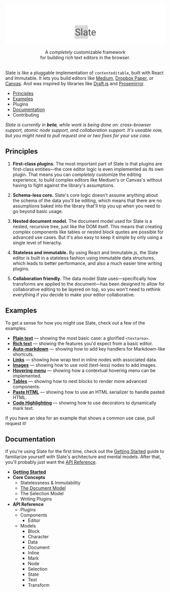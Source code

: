

<p align="center"><img src="support/banner.png" /></p>

<p align="center">A <em>completely</em> customizable framework <br/>for building rich text editors in the browser.<br/><br/></p>

Slate is like a pluggable implementation of `contenteditable`, built with React and Immutable. It lets you build editors like [Medium](https://medium.com/), [Dropbox Paper](https://www.dropbox.com/paper), or [Canvas](https://usecanvas.com/). And was inspired by libraries like [Draft.js](https://facebook.github.io/draft-js/) and [Prosemirror](http://prosemirror.net/).

- [Principles](#principles)
- [Examples](#examples)
- Plugins
- [Documentation](#documentation)
- Contributing

_Slate is currently in **beta**, while work is being done on: cross-browser support, atomic node support, and collaboration support. It's useable now, but you might need to pull request one or two fixes for your use case._


## Principles

1. **First-class plugins.** The most important part of Slate is that plugins are first-class entities—the core editor logic is even implemented as its own plugin. That means you can _completely_ customize the editing experience, to build complex editors like Medium's or Canvas's without having to fight against the library's assumptions.

2. **Schema-less core.** Slate's core logic doesn't assume anything about the schema of the data you'll be editing, which means that there are no assumptions baked into the library that'll trip you up when you need to go beyond basic usage.

3. **Nested document model.** The document model used for Slate is a nested, recursive tree, just like the DOM itself. This means that creating complex components like tables or nested block quotes are possible for advanced use cases. But it's also easy to keep it simple by only using a single level of hierachy.

4. **Stateless and immutable.** By using React and Immutable.js, the Slate editor is built in a stateless fashion using immutable data structures, which leads to better performance, and also a much easier time writing plugins.

5. **Collaboration friendly.** The data model Slate uses—specifically how transforms are applied to the document—has been designed to allow for collaborative editing to be layered on top, so you won't need to rethink everything if you decide to make your editor collaborative.


## Examples

To get a sense for how you might use Slate, check out a few of the examples:

- [**Plain text**](examples/plain-text) — showing the most basic case: a glorified `<textarea>`.
- [**Rich text**](examples/rich-text) — showing the features you'd expect from a basic editor.
- [**Auto-markdown**](examples/auto-markdown) — showing how to add key handlers for Markdown-like shortcuts.
- [**Links**](examples/links) — showing how wrap text in inline nodes with associated data.
- [**Images**](examples/images) — showing how to use void (text-less) nodes to add images.
- [**Hovering menu**](examples/hovering-menu) — showing how a contextual hovering menu can be implemented.
- [**Tables**](examples/tables) — showing how to nest blocks to render more advanced components.
- [**Paste HTML**](examples/paste-html) — showing how to use an HTML serializer to handle pasted HTML.
- [**Code Highlighting**](examples/code-highlighting) — showing how to use decorators to dynamically mark text.

If you have an idea for an example that shows a common use case, pull request it!


## Documentation

If you're using Slate for the first time, check out the [Getting Started](docs/getting-started.md) guide to familiarize yourself with Slate's architecture and mental models. After that, you'll probably just want the [API Reference](docs/reference.md).

- [**Getting Started**](docs/getting-started.md)
- **Core Concepts**
  - Statelessness & Immutability
  - [The Document Model](docs/getting-started.md#the-document-model)
  - The Selection Model
  - Writing Plugins
- **API Reference**
  - Plugins
  - Components
    - Editor
  - Models
    - Block
    - Character
    - Data
    - Document
    - Inline
    - Mark
    - Node
    - Selection
    - State
    - Text
    - Transform
